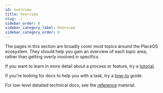 ```yaml
---
id: overview
title: Overview
slug: ./
sidebar_order: 0
sidebar_category_label: Overview
sidebar_category_order: 0
---
```


The pages in this section are broadly cover most topics around the PlaceOS ecosystem.
They should help you gain an overview of each topic area, rather than getting overly involved in specifics. 

If you want to learn in more detail about a process or feature, try a [tutorial](../tutorial/).

If you're looking for docs to help you with a task, try a [how-to](../how-to/) guide.

For low-level detailed technical docs, see the [reference](../reference/) material.